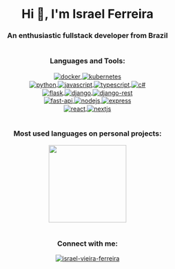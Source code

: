 <h1 align="center">Hi 👋, I'm Israel Ferreira</h1>
<h3 align="center">An enthusiastic fullstack developer from Brazil</h3>

<h1 />

<h3 align="center">Languages and Tools:</h3>
<div align="center">
  <a href="#">
    <img align="center" src="https://img.shields.io/badge/docker-%230db7ed.svg?style=rounded&logo=docker&logoColor=white" alt="docker" />
  </a>
  <a href="#">
    <img align="center" src="https://img.shields.io/badge/kubernetes-%23326ce5.svg?style=rounded&logo=kubernetes&logoColor=white" alt="kubernetes" />
  </a>
</div>

<div align="center">
  <a href="#">
    <img align="center" src="https://img.shields.io/badge/python-3670A0?style=rounded&logo=python&logoColor=ffdd54" alt="python" />
  </a>
  <a href="#">
    <img align="center" src="https://img.shields.io/badge/javascript-%23323330.svg?style=rounded&logo=javascript&logoColor=%23F7DF1E" alt="javascript" />
  </a>
  <a href="#">
    <img align="center" src="https://img.shields.io/badge/typescript-%23007ACC.svg?style=rounded&logo=typescript&logoColor=white" alt="typescript" />
  </a>
  <a href="#">
    <img align="center" src="https://img.shields.io/badge/c%23-%23239120.svg?style=rounded&logo=c-sharp&logoColor=white" alt="c#" />
  </a>
</div>

<div align="center">
  <a href="#">
    <img align="center" src="https://img.shields.io/badge/flask-%23000.svg?style=rounded&logo=flask&logoColor=white" alt="flask" />
  </a>
  <a href="#">
    <img align="center" src="https://img.shields.io/badge/django-%23092E20.svg?style=rounded&logo=django&logoColor=white" alt="django" />
  </a>
  <a href="#">
    <img align="center" src="https://img.shields.io/badge/DJANGO-REST-ff1709?style=rounded&logo=django&logoColor=white&color=ff1709&labelColor=gray" alt="django-rest" />
  </a>
</div>

<div align="center">
  <a href="#">
    <img align="center" src="https://img.shields.io/badge/FastAPI-005571?style=rounded&logo=fastapi" alt="fast-api" />
  </a>
  <a href="#">
    <img align="center" src="https://img.shields.io/badge/node.js-6DA55F?style=rounded&logo=node.js&logoColor=white" alt="nodejs" />
  </a>
  <a href="#">
    <img align="center" src="https://img.shields.io/badge/express.js-%23404d59.svg?style=rounded&logo=express&logoColor=%2361DAFB" alt="express" />
  </a>
</div>

<div align="center">
  <a href="#">
    <img align="center" src="https://img.shields.io/badge/react-%2320232a.svg?style=rounded&logo=react&logoColor=%2361DAFB" alt="react" />
  </a>
  <a href="#">
    <img align="center" src="https://img.shields.io/badge/Next-black?style=rounded&logo=next.js&logoColor=white" alt="nextjs" />
  </a>
</div>

<h1 />

<h3 align="center">Most used languages on personal projects:</h3>
<div align="center">
  <a href="#">
    <img height="180em" src="https://github-readme-stats.vercel.app/api/top-langs/?username=israelvf&layout=compact&langs_count=8&theme=gruvbox"/>
  </a>
</div>

<h1 />

<h3 align="center">Connect with me:</h3>
<p align="center">
  <a href="https://linkedin.com/in/israel-vieira-ferreira" target="blank">
    <img align="center" src="https://img.shields.io/badge/linkedin-%230077B5.svg?style=rounded&logo=linkedin&logoColor=white" alt="israel-vieira-ferreira" />
  </a>
</p>
